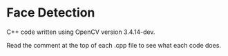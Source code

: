 # Face Detection

C++ code written using OpenCV version 3.4.14-dev.

Read the comment at the top of each .cpp file to see what each code does.
